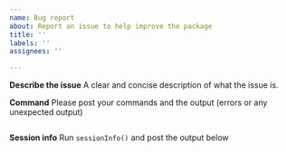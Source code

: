 ```yaml
---
name: Bug report
about: Report an issue to help improve the package
title: ''
labels: ''
assignees: ''

---
```


**Describe the issue**
A clear and concise description of what the issue is.

**Command**
Please post your commands and the output (errors or any unexpected output)

```r
```


**Session info**
Run `sessionInfo()` and post the output below

```r
```
